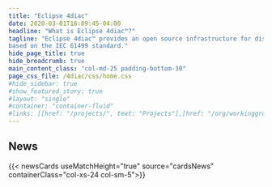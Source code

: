 ```yaml
---
title: "Eclipse 4diac"
date: 2020-03-01T16:09:45-04:00
headline: "What is Eclipse 4diac™?"
tagline: "Eclipse 4diac™ provides an open source infrastructure for distributed industrial process measurement and control systems
based on the IEC 61499 standard."
hide_page_title: true
hide_breadcrumb: true
main_content_class: "col-md-25 padding-bottom-30"
page_css_file: /4diac/css/home.css
#hide_sidebar: true
#show_featured_story: true
#layout: "single"
#container: "container-fluid"
#links: [[href: "/projects/", text: "Projects"],[href: "/org/workinggroups/", text: "Working Group"],[href: "/membership/", text: "Members"],[href: "/org/value", text: "Business Value"]]
---
```


<!-- Currently the project is maintained by the Eclipse Foundation web development team, but like other projects under the Eclipse Foundation umbrella is open to community input and development. -->

<!-- {{< starterkit/example >}} -->

<!-- For more information, see our documentation for the [hugo-solstice-theme](https://eclipsefdn-hugo-solstice-theme.netlify.app/). -->

## News
{{< newsCards useMatchHeight="true" source="cardsNews" containerClass="col-xs-24 col-sm-5">}}




